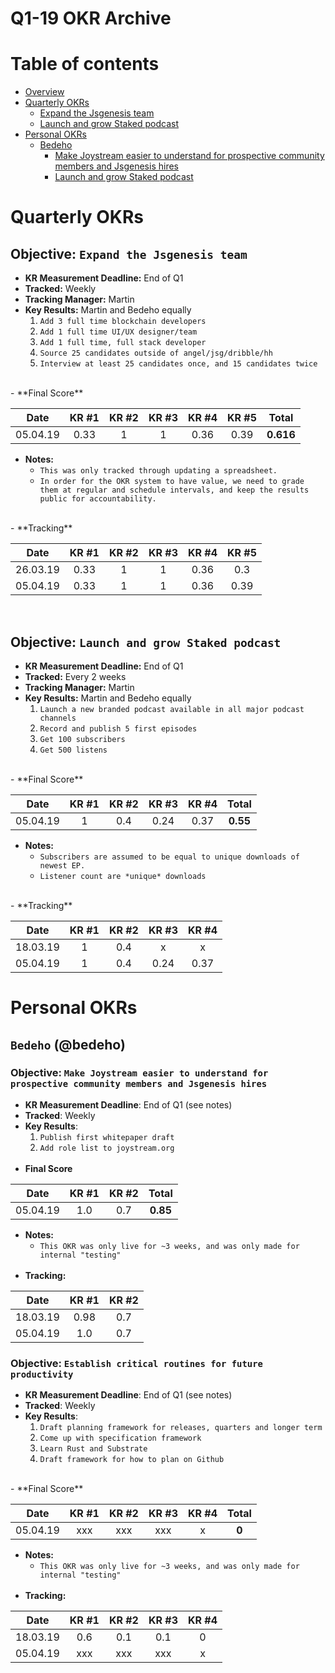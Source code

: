Q1-19 OKR Archive
===


# Table of contents

- [Overview](#overview)
- [Quarterly OKRs](#quarterly-okrs)
  - [Expand the Jsgenesis team](#objective-expand-the-jsgenesis-team)
  - [Launch and grow Staked podcast](objective-launch-and-grow-staked-podcast)
- [Personal OKRs](#personal-okrs)
  - [Bedeho](#bedeho-bedeho)
      - [Make Joystream easier to understand for prospective community members and Jsgenesis hires](#objective-make-joystream-easier-to-understand-for-prospective-community-members-and-jsgenesis-hires)
      - [Launch and grow Staked podcast](#objective-establish-critical-routines-for-future-productivity)

# Quarterly OKRs

## Objective: `Expand the Jsgenesis team`
- **KR Measurement Deadline:** End of Q1
- **Tracked:** Weekly
- **Tracking Manager:** Martin
- **Key Results:** Martin and Bedeho equally
  1. `Add 3 full time blockchain developers`
  2. `Add 1 full time UI/UX designer/team`
  3. `Add 1 full time, full stack developer`
  4. `Source 25 candidates outside of angel/jsg/dribble/hh`
  5. `Interview at least 25 candidates once, and 15 candidates twice`  
<br />
- **Final Score**

| Date     | KR #1 | KR #2 | KR #3 | KR #4 | KR #5 |  Total  |
|:--------:|:-----:|:-----:|:-----:|:-----:|:-----:|:-------:|
| 05.04.19 | 0.33  |   1    |  1   |  0.36 |  0.39 |**0.616**|

- **Notes:**
  * `This was only tracked through updating a spreadsheet.`
  * `In order for the OKR system to have value, we need to grade them at regular and schedule intervals, and keep the results public for accountability.`
<br />
- **Tracking**

| Date     | KR #1 | KR #2 | KR #3 | KR #4 | KR #5 |
|:--------:|:-----:|:-----:|:-----:|:-----:|:-----:|
| 26.03.19 | 0.33  |   1    |  1   |  0.36 |  0.3  |
| 05.04.19 | 0.33  |   1    |  1   |  0.36 |  0.39 |

<br />

## Objective: `Launch and grow Staked podcast`
- **KR Measurement Deadline:** End of Q1
- **Tracked:** Every 2 weeks
- **Tracking Manager:** Martin
- **Key Results:** Martin and Bedeho equally
  1. `Launch a new branded podcast available in all major podcast channels`
  2. `Record and publish 5 first episodes`
  3. `Get 100 subscribers`
  4. `Get 500 listens`
<br />
- **Final Score**

| Date     | KR #1 | KR #2 | KR #3 | KR #4 |  Total |
|:--------:|:-----:|:-----:|:-----:|:-----:|:------:|
| 05.04.19 |   1   | 0.4   | 0.24  | 0.37  |**0.55**|

- **Notes:**
  * `Subscribers are assumed to be equal to unique downloads of newest EP.`
  * `Listener count are *unique* downloads`
<br />
- **Tracking**

| Date     | KR #1 | KR #2 | KR #3 | KR #4 |
|:--------:|:-----:|:-----:|:-----:|:-----:|
| 18.03.19 |   1   | 0.4   |   x   |  x    |
| 05.04.19 |   1   | 0.4   | 0.24  | 0.37  |


# Personal OKRs

## `Bedeho` (@bedeho)

### Objective: `Make Joystream easier to understand for prospective community members and Jsgenesis hires`
- **KR Measurement Deadline**: End of Q1 (see notes)
- **Tracked**: Weekly
- **Key Results**:
  1. `Publish first whitepaper draft`
  2. `Add role list to joystream.org`
  <br />
- **Final Score**

| Date     | KR #1   | KR #2 |  Total |
|:--------:|:-------:|:-----:|:------:|
| 05.04.19 |   1.0   |  0.7  |**0.85**|

- **Notes:**
    * `This OKR was only live for ~3 weeks, and was only made for internal "testing"`    
  <br />  
- **Tracking:**

| Date     | KR #1   | KR #2 |
|:--------:|:-------:|:-----:|
| 18.03.19 |   0.98  |  0.7  |
| 05.04.19 |   1.0   |  0.7  |

### Objective: `Establish critical routines for future productivity`
- **KR Measurement Deadline**: End of Q1 (see notes)
- **Tracked**: Weekly
- **Key Results**:
  1. `Draft planning framework for releases, quarters and longer term`
  2. `Come up with specification framework`
  3. `Learn Rust and Substrate`
  4. `Draft framework for how to plan on Github`
<br />
- **Final Score**

| Date     | KR #1 | KR #2  | KR #3 | KR #4 |  Total |
|:--------:|:-----:|:------:|:-----:|:-----:|:------:|
| 05.04.19 |  xxx  |  xxx   | xxx   |   x   | **0**  |
  - **Notes:**
    * `This OKR was only live for ~3 weeks, and was only made for internal "testing"`
    <br />  
  - **Tracking:**

| Date     | KR #1 | KR #2 | KR #3 | KR #4 |
|:--------:|:-----:|:-----:|:-----:|:-----:|
| 18.03.19 |  0.6 |  0.1   | 0.1   |    0  |
| 05.04.19 |  xxx |  xxx   | xxx   |   x   |
